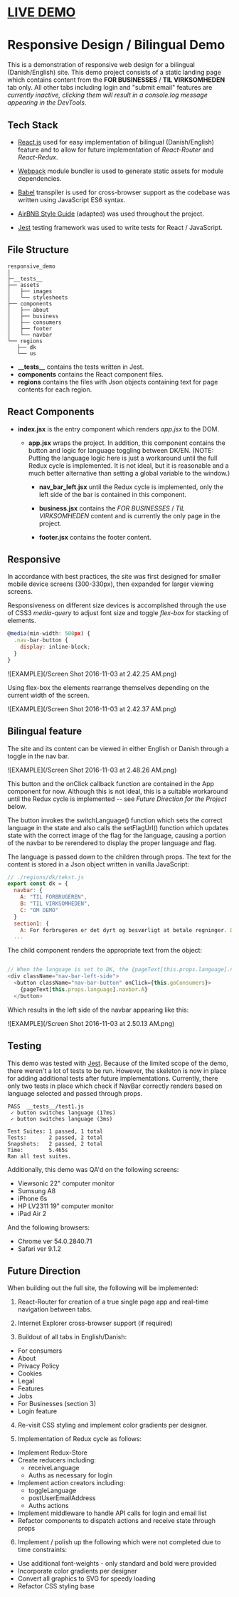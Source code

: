 # [LIVE DEMO](https://eihcir0.github.io/Responsive_Design_Bilingual_Demo/index.html)

# Responsive Design / Bilingual Demo

This is a demonstration of responsive web design for a bilingual (Danish/English) site.  This demo project consists of a static landing page which contains content from the **FOR BUSINESSES** / **TIL VIRKSOMHEDEN** tab only.  All other tabs including login and "submit email" features are *currently inactive, clicking them will result in a console.log message appearing in the DevTools*.

## Tech Stack

- [React.js](https://github.com/facebook/react) used for easy implementation of bilingual (Danish/English) feature and to allow for future implementation of *React-Router* and *React-Redux*.

- [Webpack](https://github.com/webpack) module bundler is used to generate static assets for module dependencies.  

- [Babel](https://github.com/babel/babel) transpiler is used for cross-browser support as the codebase was written using JavaScript ES6 syntax.

- [AirBNB Style Guide](https://github.com/airbnb/javascript) (adapted) was used throughout the project.

- [Jest](https://github.com/facebook/jest) testing framework was used to write tests for React / JavaScript.

## File Structure
```
responsive_demo
│
├─__tests__
├── assets
│   ├── images
│   └── stylesheets
├── components
│   ├── about
│   ├── business
│   ├── consumers
│   ├── footer
│   └── navbar
└── regions
   ├── dk
   └── us
```
* **\_\_tests\_\_** contains the tests written in Jest.
* **components** contains the React component files.
* **regions** contains the files with Json objects containing text for page contents for each region.

## React Components
- **index.jsx** is the entry component which renders *app.jsx* to the DOM.

  - **app.jsx** wraps the project.  In addition, this component contains the button and logic for language toggling between DK/EN. (NOTE: Putting the language logic here is just a workaround until the full Redux cycle is implemented.  It is not ideal, but it is reasonable and a much better alternative than setting a global variable to the window.)

    - **nav_bar_left.jsx** until the Redux cycle is implemented, only the left side of the bar is contained in this component.

    - **business.jsx** contains the *FOR BUSINESSES* / *TIL VIRKSOMHEDEN* content and is currently the only page in the project.

    - **footer.jsx** contains the footer content.

## Responsive
In accordance with best practices, the site was first designed for smaller mobile device screens (300-330px), then expanded for  larger viewing screens.


Responsiveness on different size devices is accomplished through the use of CSS3 *media-query* to adjust font size and toggle *flex-box* for stacking of elements.

```javascript
@media(min-width: 500px) {
  .nav-bar-button {
    display: inline-block;
  }
}
```
![EXAMPLE](/Screen Shot 2016-11-03 at 2.42.25 AM.png)


Using flex-box the elements rearrange themselves depending on the current width of the screen.

![EXAMPLE](/Screen Shot 2016-11-03 at 2.42.37 AM.png)



## Bilingual feature

The site and its content can be viewed in either English or Danish through a toggle in the nav bar.  

![EXAMPLE](/Screen Shot 2016-11-03 at 2.48.26 AM.png)

This button and the onClick callback function are contained in the App component for now.  Although this is not ideal, this is a suitable workaround until the Redux cycle is implemented -- see *Future Direction for the Project* below.

The button invokes the switchLanguage() function which sets the correct language in the state and also calls the setFlagUrl() function which updates state with the correct image of the flag for the language, causing a portion of the navbar to be rerendered to display the proper language and flag.

The language is passed down to the children through props.  The text for the content is stored in a Json object written in vanilla JavaScript:

```javascript
// ./regions/dk/tekst.js
export const dk = {
  navbar: {
    A: "TIL FORBRUGEREN",
    B: "TIL VIRKSOMHEDEN",
    C: "OM DEMO"
  }
  section1: {
    A: For forbrugeren er det dyrt og besværligt at betale regninger. Det går ud over likviditeten og administrationsomkostningerne hos kreditorer som dig.
  ...

```

The child component renders the appropriate text from the object:

```javascript

// When the language is set to DK, the {pageText[this.props.language].navbar.A} will render "TIL FORBRUGEREN" per the object above.
<div className="nav-bar-left-side">
  <button className="nav-bar-button" onClick={this.goConsumers}>
    {pageText[this.props.language].navbar.A}
  </button>

```

Which results in the left side of the navbar appearing like this:

![EXAMPLE](/Screen Shot 2016-11-03 at 2.50.13 AM.png)



## Testing

This demo was tested with [Jest](https://github.com/facebook/jest).  Because of the limited scope of the demo, there weren't a lot of tests to be run.  However, the skeleton is now in place for adding additional tests after future implementations.  Currently, there only two tests in place which check if NavBar correctly renders based on language selected and passed through props.


```
PASS  __tests__/test1.js
 ✓ button switches language (17ms)
 ✓ button switches language (3ms)

Test Suites: 1 passed, 1 total
Tests:       2 passed, 2 total
Snapshots:   2 passed, 2 total
Time:        5.465s
Ran all test suites.
```

Additionally, this demo was QA'd on the following screens:
  - Viewsonic 22" computer monitor
  - Sumsung A8
  - iPhone 6s
  - HP LV2311 19" computer monitor
  - iPad Air 2

And the following browsers:
  - Chrome ver 54.0.2840.71
  - Safari ver 9.1.2


## Future Direction

When building out the full site, the following will be implemented:

1) React-Router for creation of a true single page app and real-time navigation between tabs.

2) Internet Explorer cross-browser support (if required)

3) Buildout of all tabs in English/Danish:
  - For consumers
  - About
  - Privacy Policy
  - Cookies
  - Legal
  - Features
  - Jobs
  - For Businesses (section 3)
  - Login feature


4) Re-visit CSS styling and implement color gradients per designer.

5) Implementation of Redux cycle as follows:

  - Implement Redux-Store
  - Create reducers including:
      - receiveLanguage
      - Auths as necessary for login
  - Implement action creators including:
      - toggleLanguage
      - postUserEmailAddress
      - Auths actions
  - Implement middleware to handle API calls for login and email list
  - Refactor components to dispatch actions and receive state through props

6) Implement / polish up the following which were not completed due to time constraints:
  - Use additional font-weights - only standard and bold were provided
  - Incorporate color gradients per designer
  - Convert all graphics to SVG for speedy loading
  - Refactor CSS styling base
